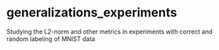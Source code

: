 # generalizations_experiments
Studying the L2-norm and other metrics in experiments with correct and random labeling of MNIST data
